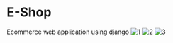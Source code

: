 # E-Shop
Ecommerce web application using django
![1](https://user-images.githubusercontent.com/58128009/161429337-e9e31793-7eac-48c4-b291-15ad0bd1a97d.JPG)
![2](https://user-images.githubusercontent.com/58128009/161429338-bd8b3483-e58f-4d65-9a55-ce89733234c0.JPG)
![3](https://user-images.githubusercontent.com/58128009/161429339-26bdc284-21e9-46e8-8592-3bd147455711.JPG)

